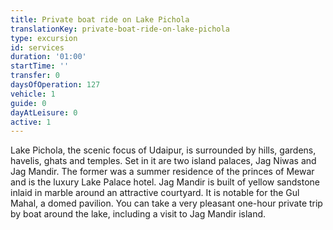 ```yaml
---
title: Private boat ride on Lake Pichola
translationKey: private-boat-ride-on-lake-pichola
type: excursion
id: services
duration: '01:00'
startTime: ''
transfer: 0
daysOfOperation: 127
vehicle: 1
guide: 0
dayAtLeisure: 0
active: 1
---
```

Lake Pichola, the scenic focus of Udaipur, is surrounded by hills, gardens, havelis, ghats and temples. Set in it are two island palaces, Jag Niwas and Jag Mandir. The former was a summer residence of the princes of Mewar and is the luxury Lake Palace hotel. Jag Mandir is built of yellow sandstone inlaid in marble around an attractive courtyard. It is notable for the Gul Mahal, a domed pavilion. You can take a very pleasant one-hour private trip by boat around the lake, including a visit to Jag Mandir island.
